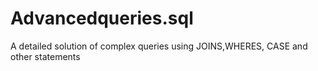 # Advancedqueries.sql
A detailed solution of complex queries using JOINS,WHERES, CASE and other statements
